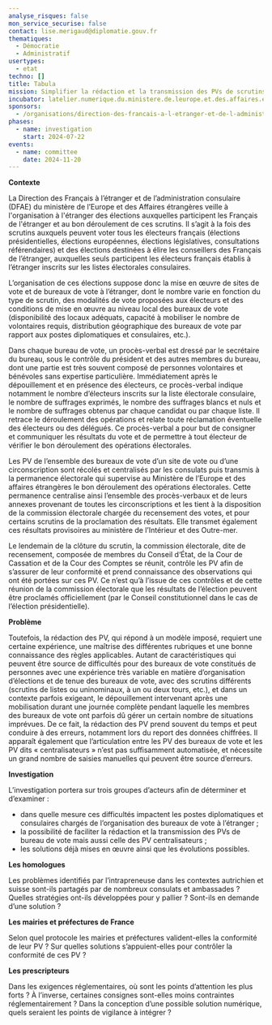 ```yaml
---
analyse_risques: false
mon_service_securise: false
contact: lise.merigaud@diplomatie.gouv.fr
thematiques:
  - Démocratie
  - Administratif
usertypes:
  - etat
techno: []
title: Tabula
mission: Simplifier la rédaction et la transmission des PVs de scrutins consulaires
incubator: latelier.numerique.du.ministere.de.leurope.et.des.affaires.etrangeres
sponsors:
  - /organisations/direction-des-francais-a-l-etranger-et-de-l-administration-consulaire
phases:
  - name: investigation
    start: 2024-07-22
events:
  - name: committee
    date: 2024-11-20
---
```

**Contexte**

La Direction des Français à l’étranger et de l’administration consulaire (DFAE) du ministère de l’Europe et des Affaires étrangères veille à l'organisation à l'étranger des élections auxquelles participent les Français de l'étranger et au bon déroulement de ces scrutins. Il s’agit à la fois des scrutins auxquels peuvent voter tous les électeurs français (élections présidentielles, élections européennes, élections législatives, consultations référendaires) et des élections destinées à élire les conseillers des Français de l’étranger, auxquelles seuls participent les électeurs français établis à l’étranger inscrits sur les listes électorales consulaires. 

L’organisation de ces élections suppose donc la mise en œuvre de sites de vote et de bureaux de vote à l’étranger, dont le nombre varie en fonction du type de scrutin, des modalités de vote proposées aux électeurs et des conditions de mise en œuvre au niveau local des bureaux de vote (disponibilité des locaux adéquats, capacité à mobiliser le nombre de volontaires requis, distribution géographique des bureaux de vote par rapport aux postes diplomatiques et consulaires, etc.).

Dans chaque bureau de vote, un procès-verbal est dressé par le secrétaire du bureau, sous le contrôle du président et des autres membres du bureau, dont une partie est très souvent composé de personnes volontaires et bénévoles sans expertise particulière. Immédiatement après le dépouillement et en présence des électeurs, ce procès-verbal indique notamment le nombre d’électeurs inscrits sur la liste électorale consulaire, le nombre de suffrages exprimés, le nombre des suffrages blancs et nuls et le nombre de suffrages obtenus par chaque candidat ou par chaque liste. Il retrace le déroulement des opérations et relate toute réclamation éventuelle des électeurs ou des délégués. Ce procès-verbal a pour but de consigner et communiquer les résultats du vote et de permettre à tout électeur de vérifier le bon déroulement des opérations électorales.

Les PV de l’ensemble des bureaux de vote d’un site de vote ou d’une circonscription sont récolés et centralisés par les consulats puis transmis à la permanence électorale qui supervise au Ministère de l’Europe et des affaires étrangères le bon déroulement des opérations électorales. Cette permanence centralise ainsi l’ensemble des procès-verbaux et de leurs annexes provenant de toutes les circonscriptions et les tient à la disposition de la commission électorale chargée du recensement des votes, et pour certains scrutins de la proclamation des résultats. Elle transmet également ces résultats provisoires au ministère de l’Intérieur et des Outre-mer.

Le lendemain de la clôture du scrutin, la commission électorale, dite de recensement, composée de membres du Conseil d‘État, de la Cour de Cassation et de la Cour des Comptes se réunit, contrôle les PV afin de s’assurer de leur conformité et prend connaissance des observations qui ont été portées sur ces PV. Ce n’est qu’à l’issue de ces contrôles et de cette réunion de la commission électorale que les résultats de l’élection peuvent être proclamés officiellement (par le Conseil constitutionnel dans le cas de l’élection présidentielle).

**Problème**

Toutefois, la rédaction des PV, qui répond à un modèle imposé, requiert une certaine expérience, une maîtrise des différentes rubriques et une bonne connaissance des règles applicables. Autant de caractéristiques qui peuvent être source de difficultés pour des bureaux de vote constitués de personnes avec une expérience très variable en matière d’organisation d’élections et de tenue des bureaux de vote, avec des scrutins différents (scrutins de listes ou uninominaux, à un ou deux tours, etc.), et dans un contexte parfois exigeant, le dépouillement intervenant après une mobilisation durant une journée complète pendant laquelle les membres des bureaux de vote ont parfois dû gérer un certain nombre de situations imprévues. De ce fait, la rédaction des PV prend souvent du temps et peut conduire à des erreurs, notamment lors du report des données chiffrées.
Il apparaît également que l’articulation entre les PV des bureaux de vote et les PV dits « centralisateurs » n’est pas suffisamment automatisée, et nécessite un grand nombre de saisies manuelles qui peuvent être source d’erreurs. 

**Investigation**

L’investigation portera sur trois groupes d’acteurs afin de déterminer et d’examiner :	
- dans quelle mesure ces difficultés impactent les postes diplomatiques et consulaires chargés de l’organisation des bureaux de vote à l’étranger ;
- la possibilité de faciliter la rédaction et la transmission des PVs de bureau de vote  mais aussi celle des PV centralisateurs ;
- les solutions déjà mises en œuvre ainsi que les évolutions possibles.

**Les homologues**

Les problèmes identifiés par l’intrapreneuse dans les contextes autrichien et suisse sont-ils partagés par de nombreux consulats et ambassades ? Quelles stratégies ont-ils développées pour y pallier ? Sont-ils en demande d’une solution ?

**Les mairies et préfectures de France**	

Selon quel protocole les mairies et préfectures valident-elles la conformité de leur PV ? Sur quelles solutions s’appuient-elles pour contrôler la conformité de ces PV ?

**Les prescripteurs**

Dans les exigences réglementaires, où sont les points d’attention les plus forts ? À l’inverse, certaines consignes sont-elles moins contraintes réglementairement ? Dans la conception d’une possible solution numérique, quels seraient les points de vigilance à intégrer ?

